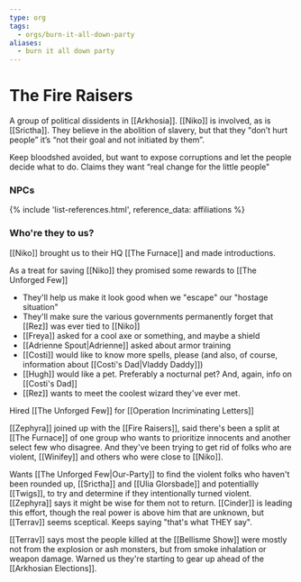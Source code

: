 ```yaml
---
type: org
tags:
  - orgs/burn-it-all-down-party
aliases:
  - burn it all down party
---
```


# The Fire Raisers

A group of political dissidents in [[Arkhosia]]. [[Niko]] is involved, as is [[Srictha]]. They believe in the abolition of slavery, but that they "don’t hurt people” it’s “not their goal and not initiated by them”. 

Keep bloodshed avoided, but want to expose corruptions and let the people decide what to do. Claims they want “real change for the little people"

### NPCs
{% include 'list-references.html', reference_data: affiliations %}


### Who're they to us?
[[Niko]] brought us to their HQ [[The Furnace]] and made introductions.

As a treat for saving [[Niko]] they promised some rewards to [[The Unforged Few]]

* They'll help us make it look good when we "escape" our "hostage situation"
* They'll make sure the various governments permanently forget that [[Rez]] was ever tied to [[Niko]]
* [[Freya]] asked for a cool axe or something, and maybe a shield
* [[Adrienne Spout|Adrienne]] asked about armor training
* [[Costi]] would like to know more spells, please (and also, of course, information about [[Costi's Dad|Vladdy Daddy]])
* [[Hugh]] would like a pet. Preferably a nocturnal pet? And, again, info on [[Costi's Dad]]
* [[Rez]] wants to meet the coolest wizard they've ever met. 

Hired [[The Unforged Few]] for [[Operation Incriminating Letters]] 

[[Zephyra]] joined up with the [[Fire Raisers]], said there's been a split at [[The Furnace]] of one group who wants to prioritize innocents and another select few who disagree. And they've been trying to get rid of folks who are violent, [[Winifey]] and others who were close to [[Niko]].  

Wants [[The Unforged Few|Our-Party]] to find the violent folks who haven't been rounded up, [[Srictha]] and [[Ulia Glorsbade]] and potentiallly [[Twigs]], to try and determine if they intentionally turned violent. [[Zephyra]] says it might be wise for them not to return. [[Cinder]] is leading this effort, though the real power is above him that are unknown, but [[Terrav]] seems sceptical. Keeps saying "that's what THEY say".

[[Terrav]] says most the people killed at the [[Bellisme Show]] were mostly not from the explosion or ash monsters, but from smoke inhalation or weapon damage. Warned us they're starting to gear up ahead of the [[Arkhosian Elections]]. 
